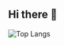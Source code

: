 ## Hi there 👋
<!--
**iamnjoki/iamnjoki** is a ✨ _special_ ✨ repository because its `README.md` (this file) appears on your GitHub profile.

Here are some ideas to get you started:

- 🔭 I’m currently working on ...
- 🌱 I’m currently learning ...
- 👯 I’m looking to collaborate on ...
- 🤔 I’m looking for help with ...
- 💬 Ask me about ...
- 📫 How to reach me: ...
- 😄 Pronouns: ...
- ⚡ Fun fact: ...
-->
![Top Langs](https://github-readme-stats.vercel.app/api/top-langs/?username=iamnjoki&theme=tokyonight)
<!--[![Pauline's GitHub stats](https://github-readme-stats.vercel.app/api?username=iamnjoki)](https://github.com/iamnjoki/github-readme-stats&show_icons=true)-->
